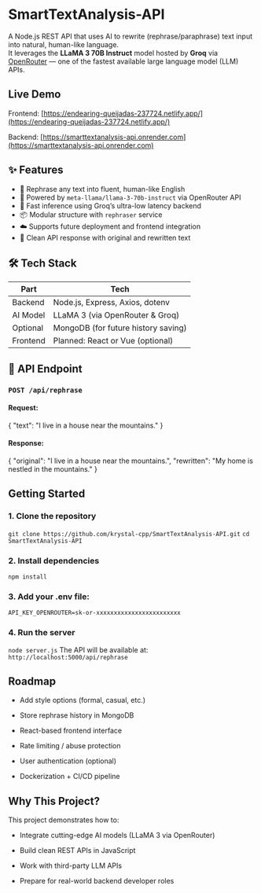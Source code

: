 # SmartTextAnalysis-API

A Node.js REST API that uses AI to rewrite (rephrase/paraphrase) text input into natural, human-like language.  
It leverages the **LLaMA 3 70B Instruct** model hosted by **Groq** via [OpenRouter](https://openrouter.ai/) — one of the fastest available large language model (LLM) APIs.

## Live Demo

Frontend: [https://endearing-queijadas-237724.netlify.app/](https://endearing-queijadas-237724.netlify.app/)

Backend: [https://smarttextanalysis-api.onrender.com](https://smarttextanalysis-api.onrender.com)

## ✨ Features

- 🔁 Rephrase any text into fluent, human-like English
- 🧠 Powered by `meta-llama/llama-3-70b-instruct` via OpenRouter API
- 💨 Fast inference using Groq’s ultra-low latency backend
- 📦 Modular structure with `rephraser` service
- ☁️ Supports future deployment and frontend integration
- 📜 Clean API response with original and rewritten text

## 🛠 Tech Stack

| Part     | Tech                               |
|----------|------------------------------------|
| Backend  | Node.js, Express, Axios, dotenv    |
| AI Model | LLaMA 3 (via OpenRouter & Groq)    |
| Optional | MongoDB (for future history saving)|
| Frontend | Planned: React or Vue (optional)   |

## 🔌 API Endpoint

### `POST /api/rephrase`

#### Request:
{
  "text": "I live in a house near the mountains."
}
#### Response:
{
  "original": "I live in a house near the mountains.",
  "rewritten": "My home is nestled in the mountains."
}

## Getting Started

### 1. Clone the repository
`git clone https://github.com/krystal-cpp/SmartTextAnalysis-API.git`
`cd SmartTextAnalysis-API`

### 2. Install dependencies
`npm install`

### 3. Add your .env file:
`API_KEY_OPENROUTER=sk-or-xxxxxxxxxxxxxxxxxxxxxxxx`

### 4. Run the server
`node server.js`
The API will be available at: `http://localhost:5000/api/rephrase`

## Roadmap
- Add style options (formal, casual, etc.)

- Store rephrase history in MongoDB

- React-based frontend interface

- Rate limiting / abuse protection

- User authentication (optional)

- Dockerization + CI/CD pipeline

## Why This Project?
This project demonstrates how to:

- Integrate cutting-edge AI models (LLaMA 3 via OpenRouter)
  
- Build clean REST APIs in JavaScript
  
- Work with third-party LLM APIs
  
- Prepare for real-world backend developer roles
